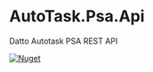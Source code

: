# AutoTask.Psa.Api
Datto Autotask PSA REST API

[![Nuget](https://img.shields.io/nuget/v/AutoTask.Psa.Api)](https://www.nuget.org/packages/AutoTask.Psa.Api/)
